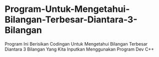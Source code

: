 # Program-Untuk-Mengetahui-Bilangan-Terbesar-Diantara-3-Bilangan
Program Ini Berisikan Codingan Untuk Mengetahui Bilangan Terbesar Diantara 3 Bilangan Yang Kita Inputkan
Menggunakan Program Dev C++
